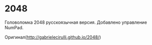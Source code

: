 # 2048
Головоломка 2048 русскоязычная версия. Добавлено управление NumPad.

Оригинал(http://gabrielecirulli.github.io/2048/)
